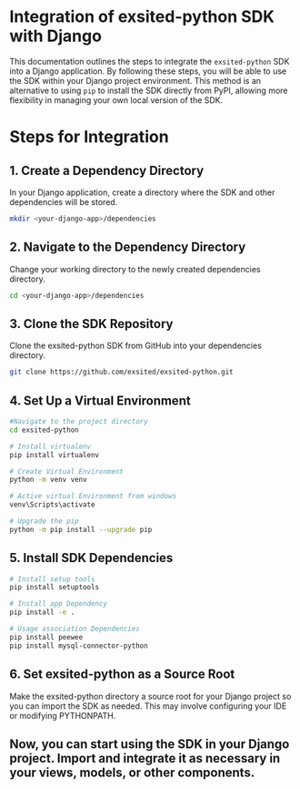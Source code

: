 # Integration of exsited-python SDK with Django

This documentation outlines the steps to integrate the `exsited-python` SDK into a Django application. By following these steps, you will be able to use the SDK within your Django project environment. This method is an alternative to using `pip` to install the SDK directly from PyPI, allowing more flexibility in managing your own local version of the SDK.

# Steps for Integration

## 1. Create a Dependency Directory

In your Django application, create a directory where the SDK and other dependencies will be stored.

```bash
mkdir <your-django-app>/dependencies
```

## 2. Navigate to the Dependency Directory

Change your working directory to the newly created dependencies directory.

```bash
cd <your-django-app>/dependencies
```

## 3. Clone the SDK Repository

Clone the exsited-python SDK from GitHub into your dependencies directory.

```bash
git clone https://github.com/exsited/exsited-python.git
```

## 4. Set Up a Virtual Environment


```bash
#Navigate to the project directory
cd exsited-python

# Install virtualenv
pip install virtualenv

# Create Virtual Environment
python -m venv venv

# Active virtual Environment from windows
venv\Scripts\activate

# Upgrade the pip
python -m pip install --upgrade pip


```


## 5. Install SDK Dependencies


```bash
# Install setup tools
pip install setuptools

# Install app Dependency
pip install -e .

# Usage association Dependencies
pip install peewee
pip install mysql-connector-python
```



## 6. Set exsited-python as a Source Root

Make the exsited-python directory a source root for your Django project so you can import the SDK as needed. This may involve configuring your IDE or modifying PYTHONPATH.



Now, you can start using the SDK in your Django project. Import and integrate it as necessary in your views, models, or other components.
---

